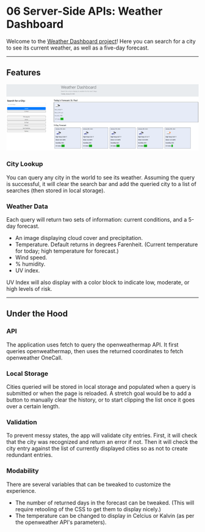 # 06 Server-Side APIs: Weather Dashboard

Welcome to the [Weather Dashboard project](./index.html)! Here you can search for a city to see its current weather, as well as a five-day forecast.

***

## Features

![Here is a screenshot of the interface and functionality.](./assets/images/interface.png)

### City Lookup
You can query any city in the world to see its weather. Assuming the query is successful, it will clear the search bar and add the queried city to a list of searches (then stored in local storage).

### Weather Data
Each query will return two sets of information: current conditions, and a 5-day forecast.
* An image displaying cloud cover and precipitation.
* Temperature. Default returns in degrees Farenheit. (Current temperature for today; high temperature for forecast.)
* Wind speed.
* % humidity.
* UV index.

UV Index will also display with a color block to indicate low, moderate, or high levels of risk.

***

## Under the Hood

### API
The application uses fetch to query the openweathermap API. It first queries openweathermap, then uses the returned coordinates to fetch openweather OneCall.

### Local Storage
Cities queried will be stored in local storage and populated when a query is submitted or when the page is reloaded. A stretch goal would be to add a button to manually clear the history, or to start clipping the list once it goes over a certain length.

### Validation
To prevent messy states, the app will validate city entries. First, it will check that the city was recognized and return an error if not. Then it will check the city entry against the list of currently displayed cities so as not to create redundant entries.

### Modability
There are several variables that can be tweaked to customize the experience. 
* The number of returned days in the forecast can be tweaked. (This will require retooling of the CSS to get them to display nicely.)
* The temperature can be changed to display in Celcius or Kalvin (as per the openweather API's parameters).
